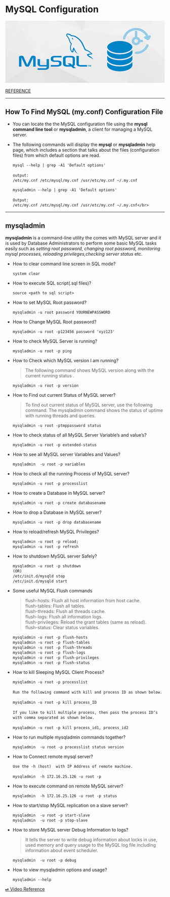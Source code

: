 # MySQL Configuration

<img alt="Technology" width="700" src="/assets/images/mysql-config.png" />

[REFERENCE](https://www.tecmint.com/find-mysql-php-apache-configuration-files/)

---

## How To Find MySQL (my.conf) Configuration File

* You can locate the the MySQL configuration file using the **mysql command line tool** or **mysqladmin**, a client for managing a MySQL server.

* The following commands will display the **mysql** or **mysqladmin** help page, which includes a section that talks about the files (configuration files) from which default options are read.
    ```text
    mysql --help | grep -A1 'Default options'

    output:
    /etc/my.cnf /etc/mysql/my.cnf /usr/etc/my.cnf ~/.my.cnf
    ```

    ```text
    mysqladmin --help | grep -A1 'Default options'

    Output:
    /etc/my.cnf /etc/mysql/my.cnf /usr/etc/my.cnf ~/.my.cnf</br>
    ```

---

## mysqladmin

**mysqladmin** is a command-line utility the comes with MySQL server and it is used by Database Administrators to perform some basic MySQL tasks easily such as _setting root password, changing root password, monitoring mysql processes, reloading privileges,checking server status_ etc.

* How to clear command line screen in SQL mode?

    ```text
    system clear
    ```

* How to execute SQL script(.sql files)?

    ```text
    source <path to sql script>
    ```

* How to set MySQL Root password?

    ```text
    mysqladmin -u root password YOURNEWPASSWORD
    ```

* How to Change MySQL Root password?

    ```text
    mysqladmin -u root -p123456 password 'xyz123'
    ```

* How to check MySQL Server is running?

    ```text
    mysqladmin -u root -p ping
    ```

* How to Check which MySQL version I am running?

    >The following command shows MySQL version along with the current running status .

    ```text
    mysqladmin -u root -p version
    ```

* How to Find out current Status of MySQL server?

    > To find out current status of MySQL server, use the following command. The mysqladmin command shows the status of uptime with running threads and queries.

    ```text
    mysqladmin -u root -ptmppassword status
    ```

* How to check status of all MySQL Server Variable’s and value’s?

    ```text
    mysqladmin -u root -p extended-status
    ```

* How to see all MySQL server Variables and Values?

    ```text
    mysqladmin  -u root -p variables
    ```

* How to check all the running Process of MySQL server?

    ```text
    mysqladmin -u root -p processlist
    ```

* How to create a Database in MySQL server?

    ```text
    mysqladmin -u root -p create databasename
    ```

* How to drop a Database in MySQL server?

    ```text
    mysqladmin -u root -p drop databasename
    ```

* How to reload/refresh MySQL Privileges?

    ```text
    mysqladmin -u root -p reload;
    mysqladmin -u root -p refresh
    ```

* How to shutdown MySQL server Safely?

    ```text
    mysqladmin -u root -p shutdown
    (OR)
    /etc/init.d/mysqld stop
    /etc/init.d/mysqld start
    ```

* Some useful MySQL Flush commands

    > flush-hosts: Flush all host information from host cache.</br>
    > flush-tables: Flush all tables.</br>
    > flush-threads: Flush all threads cache.</br>
    > flush-logs: Flush all information logs.</br>
    > flush-privileges: Reload the grant tables (same as reload).</br>
    > flush-status: Clear status variables.</br>

    ```text
    mysqladmin -u root -p flush-hosts
    mysqladmin -u root -p flush-tables
    mysqladmin -u root -p flush-threads
    mysqladmin -u root -p flush-logs
    mysqladmin -u root -p flush-privileges
    mysqladmin -u root -p flush-status
    ```

* How to kill Sleeping MySQL Client Process?

    ```text
    mysqladmin -u root -p processlist

    Run the following command with kill and process ID as shown below.

    mysqladmin -u root -p kill process_ID

    If you like to kill multiple process, then pass the process ID‘s with comma separated as shown below.

    mysqladmin -u root -p kill process_id1, process_id2
    ```

* How to run multiple mysqladmin commands together?

    ```text
    mysqladmin  -u root -p processlist status version
    ```

* How to Connect remote mysql server?

    ```text
    Use the -h (host)  with IP Address of remote machine.

    mysqladmin  -h 172.16.25.126 -u root -p
    ```

* How to execute command on remote MySQL server?

    ```text
    mysqladmin  -h 172.16.25.126 -u root -p status
    ```

* How to start/stop MySQL replication on a slave server?

    ```text
    mysqladmin  -u root -p start-slave
    mysqladmin  -u root -p stop-slave
    ```

* How to store MySQL server Debug Information to logs?

    > It tells the server to write debug information about locks in use, used memory and query usage to the MySQL log file including information about event scheduler.

    ```text
    mysqladmin  -u root -p debug
    ```

* How to view mysqladmin options and usage?

    ```text
    mysqladmin --help
    ```

[⏯ Video Reference](https://www.youtube.com/watch?v=vIIRuDtG1yI)
